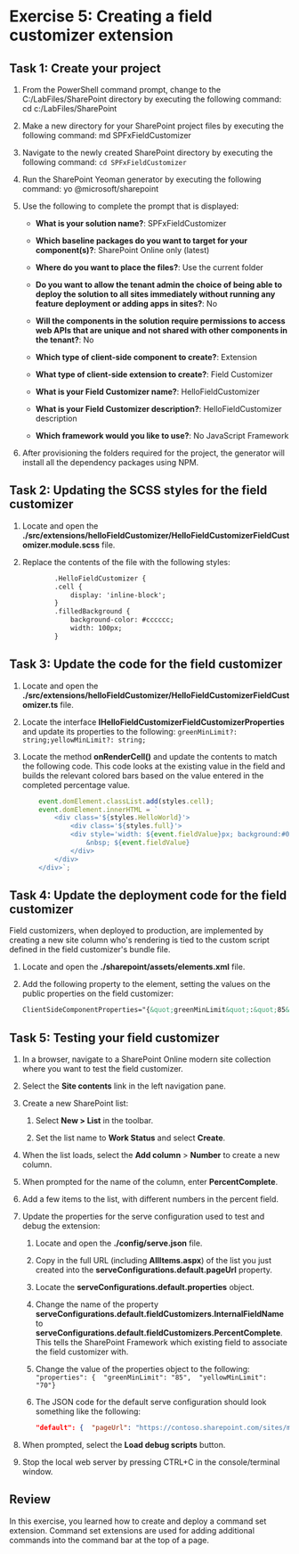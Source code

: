 ﻿# Exercise 5: Creating a field customizer extension

## Task 1: Create your project

1. From the PowerShell command prompt, change to the C:/LabFiles/SharePoint directory by executing the following command: cd c:/LabFiles/SharePoint

1. Make a new directory for your SharePoint project files by executing the following command: md SPFxFieldCustomizer

1. Navigate to the newly created SharePoint directory by executing the following command: `cd SPFxFieldCustomizer`

1. Run the SharePoint Yeoman generator by executing the following command: yo @microsoft/sharepoint

1. Use the following to complete the prompt that is displayed:

    - **What is your solution name?**: SPFxFieldCustomizer

    - **Which baseline packages do you want to target for your component(s)?**: SharePoint Online only (latest)

    - **Where do you want to place the files?**: Use the current folder

    - **Do you want to allow the tenant admin the choice of being able to deploy the solution to all sites immediately without running any feature deployment or adding apps in sites?**: No

    - **Will the components in the solution require permissions to access web APIs that are unique and not shared with other components in the tenant?**: No

    - **Which type of client-side component to create?**: Extension

    - **What type of client-side extension to create?**: Field Customizer

    - **What is your Field Customizer name?**: HelloFieldCustomizer

    - **What is your Field Customizer description?**: HelloFieldCustomizer description

    - **Which framework would you like to use?**: No JavaScript Framework

1. After provisioning the folders required for the project, the generator will install all the dependency packages using NPM.

## Task 2: Updating the SCSS styles for the field customizer

1. Locate and open the **./src/extensions/helloFieldCustomizer/HelloFieldCustomizerFieldCustomizer.module.scss** file.

1. Replace the contents of the file with the following styles:

    ```html
            .HelloFieldCustomizer {
            .cell {
                display: 'inline-block';
            }
            .filledBackground {
                background-color: #cccccc;
                width: 100px;
            }
    ```

## Task 3: Update the code for the field customizer

1. Locate and open the **./src/extensions/helloFieldCustomizer/HelloFieldCustomizerFieldCustomizer.ts** file.

1. Locate the interface **IHelloFieldCustomizerFieldCustomizerProperties** and update its properties to the following: `greenMinLimit?: string;yellowMinLimit?: string;`

1. Locate the method **onRenderCell()** and update the contents to match the following code. This code looks at the existing value in the field and builds the relevant colored bars based on the value entered in the completed percentage value.

    ```typescript
        event.domElement.classList.add(styles.cell);
        event.domElement.innerHTML = `
            <div class='${styles.HelloWorld}'>
                <div class='${styles.full}'>
                <div style='width: ${event.fieldValue}px; background:#0094ff; color:#c0c0c0'>
                    &nbsp; ${event.fieldValue}
                </div>
            </div>
        </div>`;
    ```

## Task 4: Update the deployment code for the field customizer

Field customizers, when deployed to production, are implemented by creating a new site column who's rendering is tied to the custom script defined in the field customizer's bundle file.

1. Locate and open the **./sharepoint/assets/elements.xml** file.

1. Add the following property to the **<Field>** element, setting the values on the public properties on the field customizer:

    ```xml
    ClientSideComponentProperties="{&quot;greenMinLimit&quot;:&quot;85&quot;,&quot;yellowMinLimit&quot;:&quot;70&quot;}"
    ```

## Task 5: Testing your field customizer

1. In a browser, navigate to a SharePoint Online modern site collection where you want to test the field customizer.

1. Select the **Site contents** link in the left navigation pane.

1. Create a new SharePoint list:

    1. Select **New > List** in the toolbar.

    1. Set the list name to **Work Status** and select **Create**.

1. When the list loads, select the **Add column** > **Number** to create a new column.

1. When prompted for the name of the column, enter **PercentComplete**.

1. Add a few items to the list, with different numbers in the percent field.

1. Update the properties for the serve configuration used to test and debug the extension:

    1. Locate and open the **./config/serve.json** file.

    1. Copy in the full URL (including **AllItems.aspx**) of the list you just created into the **serveConfigurations.default.pageUrl** property.

    1. Locate the **serveConfigurations.default.properties** object.

    1. Change the name of the property **serveConfigurations.default.fieldCustomizers.InternalFieldName** to **serveConfigurations.default.fieldCustomizers.PercentComplete**. This tells the SharePoint Framework which existing field to associate the field customizer with.

    1. Change the value of the properties object to the following: `"properties": {  "greenMinLimit": "85",  "yellowMinLimit": "70"}`

    1. The JSON code for the default serve configuration should look something like the following:

        ```json
        "default": {  "pageUrl": "https://contoso.sharepoint.com/sites/mySite/Lists/Work%20Status/AllItems.aspx",  "fieldCustomizers": {    "PercentComplete": {      "id": "6a1b8997-00d5-4bc7-a472-41d6ac27cd83",      "properties": {        "greenMinLimit": "85",        "yellowMinLimit": "70"      }    }  }}
        ```

1. When prompted, select the **Load debug scripts** button.

1. Stop the local web server by pressing CTRL+C in the console/terminal window.

## Review

In this exercise, you learned how to create and deploy a command set extension.  Command set extensions are used for adding additional commands into the command bar at the top of a page.

